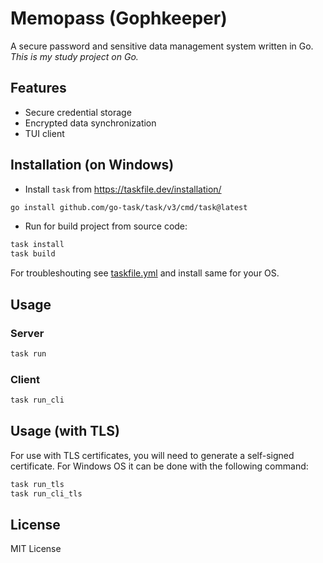 # Memopass (Gophkeeper)

A secure password and sensitive data management system written in Go.
_This is my study project on Go._

## Features

  - Secure credential storage
  - Encrypted data synchronization
  - TUI client

## Installation (on Windows)

  - Install `task` from https://taskfile.dev/installation/
  
  ```bash
  go install github.com/go-task/task/v3/cmd/task@latest
  ```
  - Run for build project from source code:  
  ```bash
  task install
  task build
  ```

For troubleshouting see [taskfile.yml](./taskfile.yml) and install same for your OS.

## Usage

### Server
```bash
task run
```
### Client

```bash
task run_cli
```

## Usage (with TLS)

For use with TLS certificates, you will need to generate a self-signed certificate. For Windows OS it can be done with the following command:
```bash
task run_tls
task run_cli_tls
```

## License
MIT License
